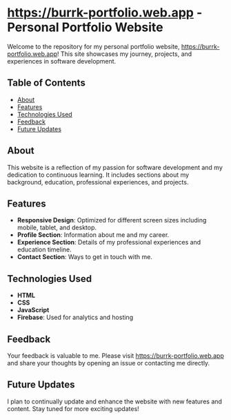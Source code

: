 # https://burrk-portfolio.web.app - Personal Portfolio Website

Welcome to the repository for my personal portfolio website, https://burrk-portfolio.web.app! This site showcases my journey, projects, and experiences in software development.

## Table of Contents
- [About](#about)
- [Features](#features)
- [Technologies Used](#technologies-used)
- [Feedback](#feedback)
- [Future Updates](#future-updates)

## About
This website is a reflection of my passion for software development and my dedication to continuous learning. It includes sections about my background, education, professional experiences, and projects.

## Features
- **Responsive Design**: Optimized for different screen sizes including mobile, tablet, and desktop.
- **Profile Section**: Information about me and my career.
- **Experience Section**: Details of my professional experiences and education timeline.
- **Contact Section**: Ways to get in touch with me.

## Technologies Used
- **HTML**
- **CSS**
- **JavaScript**
- **Firebase**: Used for analytics and hosting

## Feedback
Your feedback is valuable to me. Please visit https://burrk-portfolio.web.app and share your thoughts by opening an issue or contacting me directly.

## Future Updates
I plan to continually update and enhance the website with new features and content. Stay tuned for more exciting updates!

